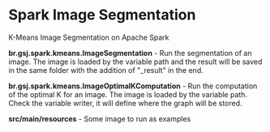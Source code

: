# Spark Image Segmentation
K-Means Image Segmentation on Apache Spark

**br.gsj.spark.kmeans.ImageSegmentation** - Run the segmentation of an image. The image is loaded by the variable path and the
result will be saved in the same folder with the addition of "_result" in the end.

**br.gsj.spark.kmeans.ImageOptimalKComputation** - Run the computation of the optimal K for an image. The image is loaded by the variable path.
Check the variable writer, it will define where the graph will be stored.

**src/main/resources** - Some image to run as examples

